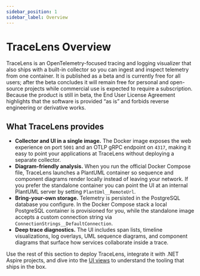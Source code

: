```yaml
---
sidebar_position: 1
sidebar_label: Overview
---
```


# TraceLens Overview

TraceLens is an OpenTelemetry-focused tracing and logging visualizer that also ships with a built-in collector so you can ingest and inspect telemetry from one container. It is published as a beta and is currently free for all users; after the beta concludes it will remain free for personal and open-source projects while commercial use is expected to require a subscription. Because the product is still in beta, the End User License Agreement highlights that the software is provided “as is” and forbids reverse engineering or derivative works.

## What TraceLens provides

- **Collector and UI in a single image.** The Docker image exposes the web experience on port `5001` and an OTLP gRPC endpoint on `4317`, making it easy to point your applications at TraceLens without deploying a separate collector.
- **Diagram-friendly analysis.** When you run the official Docker Compose file, TraceLens launches a PlantUML container so sequence and component diagrams render locally instead of leaving your network. If you prefer the standalone container you can point the UI at an internal PlantUML server by setting `PlantUml__RemoteUrl`.
- **Bring-your-own storage.** Telemetry is persisted in the PostgreSQL database you configure. In the Docker Compose stack a local PostgreSQL container is provisioned for you, while the standalone image accepts a custom connection string via `ConnectionStrings__DefaultConnection`.
- **Deep trace diagnostics.** The UI includes span lists, timeline visualizations, log overlays, UML sequence diagrams, and component diagrams that surface how services collaborate inside a trace.

Use the rest of this section to deploy TraceLens, integrate it with .NET Aspire projects, and dive into the [UI views](./views/trace-explorer.md) to understand the tooling that ships in the box.
